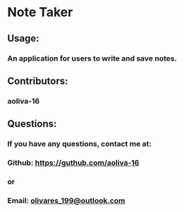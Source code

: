 # Note Taker

  ## Usage:
  ### An application for users to write and save notes.

  ## Contributors:
  ### aoliva-16

  ## Questions:
  ### If you have any questions, contact me at:
  ### Github: https://guthub.com/aoliva-16
  ### or 
  ### Email: olivares_199@outlook.com

  